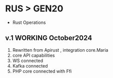 # RUS > GEN20
- Rust Operations

## v.1 WORKING October2024
1) Rewritten from Apirust , integration  core.Maria
2) core API capabilities 
3) WS connected 
3) Kafka connected
4) PHP core connected with Ffi

